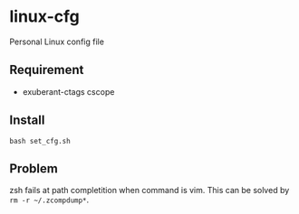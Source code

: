# linux-cfg
Personal Linux config file

## Requirement
- exuberant-ctags cscope

## Install

```
bash set_cfg.sh
```

## Problem
zsh fails at path completition when command is vim. This can be solved by `rm -r ~/.zcompdump*`.
